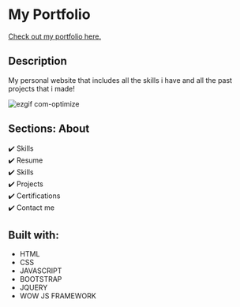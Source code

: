 # My Portfolio 
[Check out my portfolio here.](https://pankaj846.github.io/portfolio/)

## Description
My personal website that includes all the skills i have and all the past projects that i made!



![ezgif com-optimize](https://github.com/pankaj846/portfolio/blob/master/assets/images/portfolio.gif)

## Sections: About
✔️ Skills\
✔️ Resume\
✔️ Skills\
✔️ Projects\
✔️ Certifications\
✔️ Contact me

## Built with:
- HTML
- CSS
- JAVASCRIPT
- BOOTSTRAP
- JQUERY
- WOW JS FRAMEWORK



